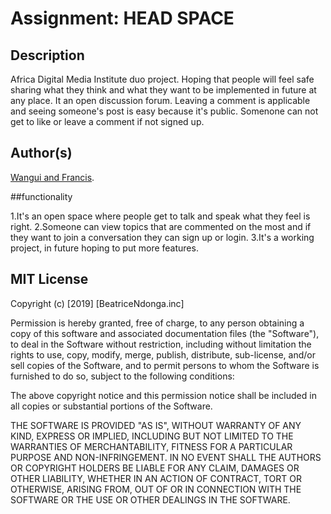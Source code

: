 # Assignment: HEAD SPACE
## Description
Africa Digital Media Institute duo project. Hoping that people will feel safe sharing what they think and what they want to be implemented in future at any place. It an open discussion forum. Leaving a comment is applicable and seeing someone's post is easy because it's public. Somenone can not get to like or leave a comment if not signed up.

## Author(s)
[Wangui and Francis](https://github.com/wanguii).

##functionality

1.It's an open space where people get to talk and speak what they feel is right.
2.Someone can view topics that are commented on the most and if they want to join a conversation they can sign up or login.
3.It's a working project, in future hoping to put more features.


## MIT License

Copyright (c) [2019] [BeatriceNdonga.inc]

Permission is hereby granted, free of charge, to any person obtaining a copy of this software and associated documentation files (the "Software"), to deal in the Software without restriction, including without limitation the rights to use, copy, modify, merge, publish, distribute, sub-license, and/or sell copies of the Software, and to permit persons to whom the Software is furnished to do so, subject to the following conditions:

The above copyright notice and this permission notice shall be included in all copies or substantial portions of the Software.

THE SOFTWARE IS PROVIDED "AS IS", WITHOUT WARRANTY OF ANY KIND, EXPRESS OR IMPLIED, INCLUDING BUT NOT LIMITED TO THE WARRANTIES OF MERCHANTABILITY, FITNESS FOR A PARTICULAR PURPOSE AND NON-INFRINGEMENT. IN NO EVENT SHALL THE AUTHORS OR COPYRIGHT HOLDERS BE LIABLE FOR ANY CLAIM, DAMAGES OR OTHER LIABILITY, WHETHER IN AN ACTION OF CONTRACT, TORT OR OTHERWISE, ARISING FROM, OUT OF OR IN CONNECTION WITH THE SOFTWARE OR THE USE OR OTHER DEALINGS IN THE SOFTWARE.
